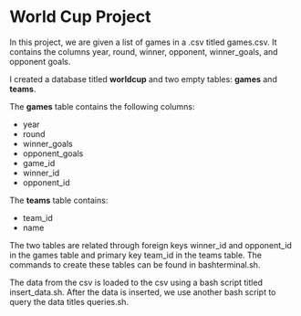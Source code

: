 # World Cup Project
In this project, we are given a list of games in a .csv titled games.csv. It contains the columns year, round, winner, opponent, winner_goals, and opponent goals. 

I created a database titled **worldcup** and two empty tables: **games** and **teams**. 

The **games** table contains the following columns: 
  * year
  * round
  * winner_goals
  * opponent_goals
  * game_id
  * winner_id
  * opponent_id

The **teams** table contains:
  * team_id
  * name 

The two tables are related through foreign keys winner_id and opponent_id in the games table and primary key team_id in the teams table. 
The commands to create these tables can be found in bashterminal.sh. 

The data from the csv is loaded to the csv using a bash script titled insert_data.sh. 
After the data is inserted, we use another bash script to query the data titles queries.sh. 

